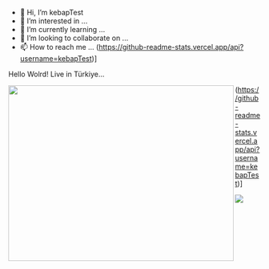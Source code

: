 - 👋 Hi, I’m kebapTest
- 👀 I’m interested in ...
- 🌱 I’m currently learning ...
- 💞️ I’m looking to collaborate on ...
- 📫 How to reach me ...
(https://github-readme-stats.vercel.app/api?username=kebapTest)]
<!---
denemepay/denemepay is a ✨ special ✨ repository because its `README.md` (this file) appears on your GitHub profile.
You can click the Preview link to take a look at your changes.
--->
Hello Wolrd! Live in Türkiye...

<img src="https://github-readme-stats.vercel.app/api?username=kebapTest&show_icons=true&theme=highcontrast" align="left" width="450" height="350" >



(https://github-readme-stats.vercel.app/api?username=kebapTest)]



<img src="https://github-readme-stats.vercel.app/api?username=kebapTest&&show_icons=true&title_color=ffffff&icon_color=bb2acf&text_color=daf7dc&bg_color=151515">
